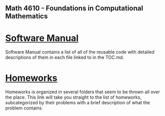 ## Math 4610 - Foundations in Computational Mathematics

# [Software Manual](https://github.com/warrenm1/math4610/blob/master/SoftwareManual/TOC.md)

Software Manual contains a list of all of the reusable code with detailed descriptions of them in each file linked to in the TOC.md.

# [Homeworks](https://github.com/warrenm1/math4610/blob/master/homeworks/TOC.md)

Homeworks is organized in several folders that seem to be thrown all over the place. This link will take you straight to the list of homeworks, subcategorized by their problems with a brief description of what the problem contains.
